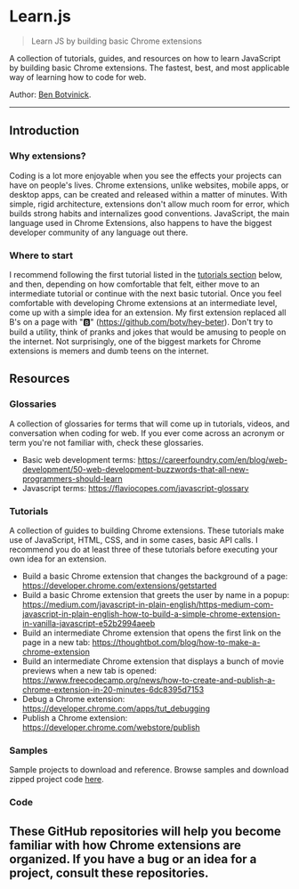 # Learn.js
> Learn JS by building basic Chrome extensions

A collection of tutorials, guides, and resources on how to learn JavaScript by building basic Chrome extensions. The fastest, best, and most applicable way of learning how to code for web.

Author: [Ben Botvinick](https://benbotvinick.com).
<hr/>

## Introduction
### Why extensions?
Coding is a lot more enjoyable when you see the effects your projects can have on people's lives. Chrome extensions, unlike websites, mobile apps, or desktop apps, can be created and released within a matter of minutes. With simple, rigid architecture, extensions don't allow much room for error, which builds strong habits and internalizes good conventions. JavaScript, the main language used in Chrome Extensions, also happens to have the biggest developer community of any language out there.

### Where to start
I recommend following the first tutorial listed in the [tutorials section](#tutorials) below, and then, depending on how comfortable that felt, either move to an intermediate tutorial or continue with the next basic tutorial. Once you feel comfortable with developing Chrome extensions at an intermediate level, come up with a simple idea for an extension. My first extension replaced all B's on a page with "🅱️" (https://github.com/botv/hey-beter). Don't try to build a utility, think of pranks and jokes that would be amusing to people on the internet. Not surprisingly, one of the biggest markets for Chrome extensions is memers and dumb teens on the internet.

## Resources
### Glossaries
A collection of glossaries for terms that will come up in tutorials, videos, and conversation when coding for web. If you ever come across an acronym or term you're not familiar with, check these glossaries.
- Basic web development terms: https://careerfoundry.com/en/blog/web-development/50-web-development-buzzwords-that-all-new-programmers-should-learn
- Javascript terms: https://flaviocopes.com/javascript-glossary

### Tutorials
A collection of guides to building Chrome extensions. These tutorials make use of JavaScript, HTML, CSS, and in some cases, basic API calls. I recommend you do at least three of these tutorials before executing your own idea for an extension.
- Build a basic Chrome extension that changes the background of a page: https://developer.chrome.com/extensions/getstarted
- Build a basic Chrome extension that greets the user by name in a popup: https://medium.com/javascript-in-plain-english/https-medium-com-javascript-in-plain-english-how-to-build-a-simple-chrome-extension-in-vanilla-javascript-e52b2994aeeb
- Build an intermediate Chrome extension that opens the first link on the page in a new tab: https://thoughtbot.com/blog/how-to-make-a-chrome-extension
- Build an intermediate Chrome extension that displays a bunch of movie previews when a new tab is opened: https://www.freecodecamp.org/news/how-to-create-and-publish-a-chrome-extension-in-20-minutes-6dc8395d7153
- Debug a Chrome extension: https://developer.chrome.com/apps/tut_debugging
- Publish a Chrome extension: https://developer.chrome.com/webstore/publish

### Samples
Sample projects to download and reference. Browse samples and download zipped project code [here](https://developer.chrome.com/extensions/samples).

### Code
These GitHub repositories will help you become familiar with how Chrome extensions are organized. If you have a bug or an idea for a project, consult these repositories.
- 
